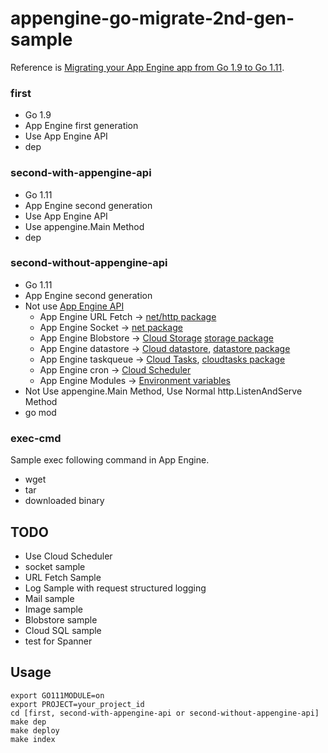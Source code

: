 # appengine-go-migrate-2nd-gen-sample

Reference is [Migrating your App Engine app from Go 1.9 to Go 1.11](https://cloud.google.com/appengine/docs/standard/go111/go-differences).

### first
- Go 1.9
- App Engine first generation
- Use App Engine API
- dep


### second-with-appengine-api
- Go 1.11
- App Engine second generation
- Use App Engine API
- Use appengine.Main Method
- dep

### second-without-appengine-api
- Go 1.11
- App Engine second generation
- Not use [App Engine API](https://cloud.google.com/appengine/docs/standard/go/reference)
  - App Engine URL Fetch -> [net/http package](https://golang.org/pkg/net/http/)
  - App Engine Socket -> [net package](https://golang.org/pkg/net/)
  - App Engine Blobstore -> [Cloud Storage](https://cloud.google.com/storage/) [storage package](https://godoc.org/cloud.google.com/go/storage)
  - App Engine datastore -> [Cloud datastore](https://cloud.google.com/datastore/), [datastore package](https://godoc.org/cloud.google.com/go/datastore)
  - App Engine taskqueue -> [Cloud Tasks](https://cloud.google.com/tasks/), [cloudtasks package](https://godoc.org/google.golang.org/api/cloudtasks/v2beta3)
  - App Engine cron -> [Cloud Scheduler](https://cloud.google.com/scheduler/)
  - App Engine Modules -> [Environment variables](https://cloud.google.com/appengine/docs/standard/go111/runtime#environment_variables)
- Not Use appengine.Main Method, Use Normal http.ListenAndServe Method
- go mod

### exec-cmd

Sample exec following command in App Engine.

- wget
- tar
- downloaded binary

## TODO

- Use Cloud Scheduler
- socket sample
- URL Fetch Sample
- Log Sample with request structured logging
- Mail sample
- Image sample
- Blobstore sample
- Cloud SQL sample
- test for Spanner 


## Usage

```
export GO111MODULE=on
export PROJECT=your_project_id
cd [first, second-with-appengine-api or second-without-appengine-api]
make dep
make deploy
make index
```


